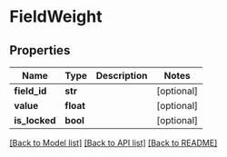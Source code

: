 # FieldWeight

## Properties
Name | Type | Description | Notes
------------ | ------------- | ------------- | -------------
**field_id** | **str** |  | [optional] 
**value** | **float** |  | [optional] 
**is_locked** | **bool** |  | [optional] 

[[Back to Model list]](../README.md#documentation-for-models) [[Back to API list]](../README.md#documentation-for-api-endpoints) [[Back to README]](../README.md)


